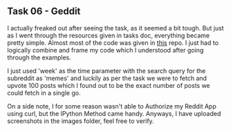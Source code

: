 ## Task 06 - Geddit
I actually freaked out after seeing the task, as it seemed a bit tough. But just as I went through the resources given in tasks doc, everything became pretty simple. Almost most of the code was given in <a href="https://github.com/vartanbeno/go-reddit">this</a> repo. I just had to logically combine and frame my code which I understood after going through the examples.

I just used 'week' as the time parameter with the search query for the subreddit as 'memes' and luckily as per the task we were to fetch and upvote 100 posts which I found out to be the exact number of posts we could fetch in a single go.

On a side note, I for some reason wasn't able to Authorize my Reddit App using curl, but the IPython Method came handy. Anyways, I have uploaded screenshots in the images folder, feel free to verify.
